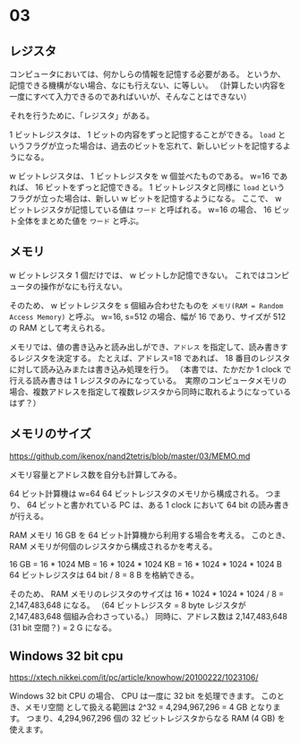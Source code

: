 # 03

## レジスタ

コンピュータにおいては、何かしらの情報を記憶する必要がある。
というか、記憶できる機構がない場合、なにも行えない、に等しい。
（計算したい内容を一度にすべて入力できるのであればいいが、そんなことはできない）

それを行うために、「レジスタ」がある。

1 ビットレジスタは、 1 ビットの内容をずっと記憶することができる。
`load` というフラグが立った場合は、過去のビットを忘れて、新しいビットを記憶するようになる。

w ビットレジスタは、 1 ビットレジスタを w 個並べたものである。
w=16 であれば、 16 ビットをずっと記憶できる。
1 ビットレジスタと同様に `load` というフラグが立った場合は、新しい w ビットを記憶するようになる。
ここで、 w ビットレジスタが記憶している値は `ワード` と呼ばれる。
w=16 の場合、 16 ビット全体をまとめた値を `ワード` と呼ぶ。

## メモリ

w ビットレジスタ 1 個だけでは、 w ビットしか記憶できない。
これではコンピュータの操作がなにも行えない。

そのため、 w ビットレジスタを s 個組み合わせたものを `メモリ(RAM = Random Access Memory)` と呼ぶ。
w=16, s=512 の場合、幅が 16 であり、サイズが 512 の RAM として考えられる。

メモリでは、値の書き込みと読み出しができ、`アドレス` を指定して、読み書きするレジスタを決定する。
たとえば、アドレス=18 であれば、 18 番目のレジスタに対して読み込みまたは書き込み処理を行う。
（本書では、たかだか 1 clock で行える読み書きは 1 レジスタのみになっている。　実際のコンピュータメモリの場合、複数アドレスを指定して複数レジスタから同時に取れるようになっているはず？）

## メモリのサイズ

https://github.com/ikenox/nand2tetris/blob/master/03/MEMO.md

メモリ容量とアドレス数を自分も計算してみる。

64 ビット計算機は w=64 64 ビットレジスタのメモリから構成される。
つまり、 64 ビットと書かれている PC は、ある 1 clock において 64 bit の読み書きが行える。

RAM メモリ 16 GB を 64 ビット計算機から利用する場合を考える。
このとき、 RAM メモリが何個のレジスタから構成されるかを考える。

16 GB = 16 * 1024 MB = 16 * 1024 * 1024 KB = 16 * 1024 * 1024 * 1024 B
64 ビットレジスタは 64 bit / 8 = 8 B を格納できる。

そのため、 RAM メモリのレジスタのサイズは 16 * 1024 * 1024 * 1024 / 8 = 2,147,483,648 になる。
（64 ビットレジスタ = 8 byte レジスタが 2,147,483,648 個組み合わさっている。）
同時に、アドレス数は 2,147,483,648 (31 bit 空間？) = 2 G になる。

## Windows 32 bit cpu

https://xtech.nikkei.com/it/pc/article/knowhow/20100222/1023106/

Windows 32 bit CPU の場合、 CPU は一度に 32 bit を処理できます。
このとき、メモリ空間 として扱える範囲は 2^32 = 4,294,967,296 = 4 GB となります。
つまり、4,294,967,296 個の 32 ビットレジスタからなる RAM (4 GB) を使えます。
